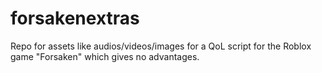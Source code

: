 # forsakenextras
Repo for assets like audios/videos/images for a QoL script for the Roblox game "Forsaken" which gives no advantages.
